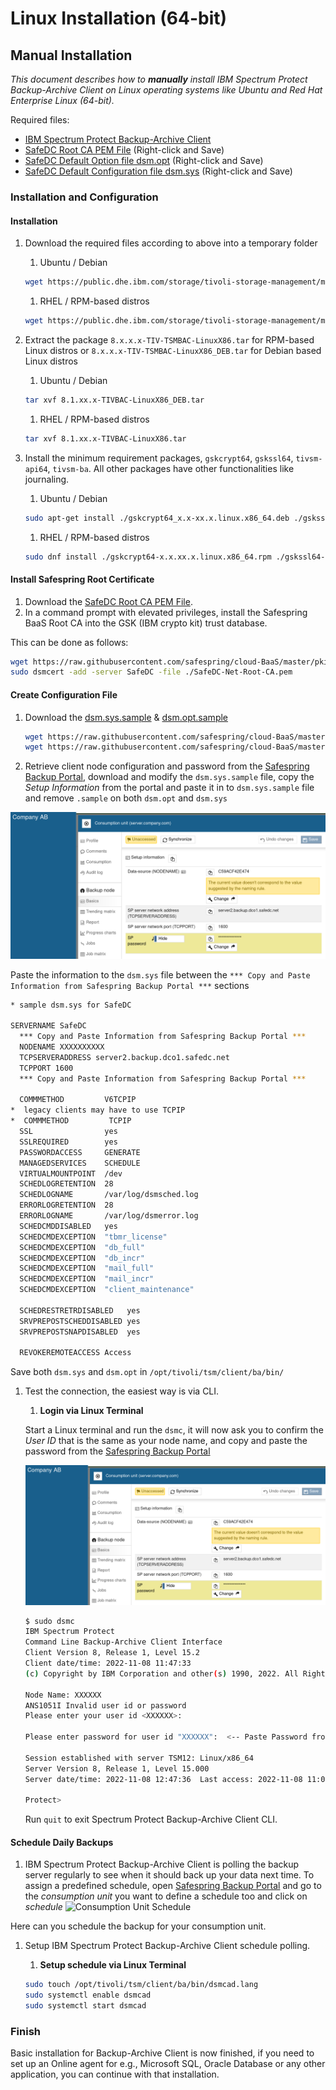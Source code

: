# Linux Installation (64-bit)

## Manual Installation

_This document describes how to **manually** install IBM Spectrum Protect Backup-Archive Client on Linux operating systems like Ubuntu and Red Hat Enterprise Linux (64-bit)._

Required files:

- [IBM Spectrum Protect Backup-Archive Client](https://public.dhe.ibm.com/storage/tivoli-storage-management/maintenance/client/v8r1/Linux/)
- [SafeDC Root CA PEM File](https://raw.githubusercontent.com/safespring/cloud-BaaS/master/pki/SafeDC-Net-Root-CA.pem) (Right-click and Save)
- [SafeDC Default Option file dsm.opt](https://raw.githubusercontent.com/safespring/cloud-BaaS/master/unix/dsm.opt.sample) (Right-click and Save)
- [SafeDC Default Configuration file dsm.sys](https://raw.githubusercontent.com/safespring/cloud-BaaS/master/unix/dsm.sys.sample) (Right-click and Save)

### Installation and Configuration

#### Installation

1. Download the required files according to above into a temporary folder

    1. Ubuntu / Debian

    ```sh
    wget https://public.dhe.ibm.com/storage/tivoli-storage-management/maintenance/client/v8r1/Linux/LinuxX86_DEB/BA/v81xx/8.x.xx.x-TIV-TSMBAC-LinuxX86_DEB.tar
    ```
   
    1. RHEL / RPM-based distros

    ```sh
    wget https://public.dhe.ibm.com/storage/tivoli-storage-management/maintenance/client/v8r1/Linux/LinuxX86/BA/v81xx/8.x.xx.x-TIV-TSMBAC-LinuxX86.tar
    ```

2. Extract the package `8.x.x.x-TIV-TSMBAC-LinuxX86.tar` for RPM-based Linux distros or `8.x.x.x-TIV-TSMBAC-LinuxX86_DEB.tar` for Debian based Linux distros

    1. Ubuntu / Debian

    ```sh
    tar xvf 8.1.xx.x-TIVBAC-LinuxX86_DEB.tar
    ```

    1. RHEL / RPM-based distros

    ```sh
    tar xvf 8.1.xx.x-TIVBAC-LinuxX86.tar
    ```

3. Install the minimum requirement packages, `gskcrypt64`, `gskssl64`, `tivsm-api64`, `tivsm-ba`. All other packages have other functionalities like journaling.
    1. Ubuntu / Debian

    ```sh
    sudo apt-get install ./gskcrypt64_x.x-xx.x.linux.x86_64.deb ./gskssl64_x.x-xx.x.linux.x86_64.deb ./tivsm-api64.amd64.deb ./tivsm-ba.amd64.deb
    ```

    1. RHEL / RPM-based distros

    ```sh
    sudo dnf install ./gskcrypt64-x.x.xx.x.linux.x86_64.rpm ./gskssl64-x.x.xx.x.linux.x86_64.rpm ./TIVsm-API64.x86_64.rpm ./TIVsm-BA.x86_64.rpm
    ```

#### Install Safespring Root Certificate

1. Download the [SafeDC Root CA PEM File](https://raw.githubusercontent.com/safespring/cloud-BaaS/master/pki/SafeDC-Net-Root-CA.pem).
2.  In a command prompt with elevated privileges, install the Safespring BaaS Root CA into the GSK (IBM crypto kit) trust database.

This can be done as follows:
```sh
wget https://raw.githubusercontent.com/safespring/cloud-BaaS/master/pki/SafeDC-Net-Root-CA.pem
sudo dsmcert -add -server SafeDC -file ./SafeDC-Net-Root-CA.pem
```

#### Create Configuration File

1. Download the [dsm.sys.sample](https://raw.githubusercontent.com/safespring/cloud-BaaS/master/unix/dsm.sys.sample) & [dsm.opt.sample](https://raw.githubusercontent.com/safespring/cloud-BaaS/master/unix/dsm.opt.sample)

    ```sh
    wget https://raw.githubusercontent.com/safespring/cloud-BaaS/master/unix/dsm.sys.sample
    wget https://raw.githubusercontent.com/safespring/cloud-BaaS/master/unix/dsm.opt.sample
    ```

2. Retrieve client node configuration and password from the [Safespring Backup Portal](https://portal.backup.sto2.safedc.net/), download and modify the `dsm.sys.sample` file, copy the *Setup Information* from the portal and paste it in to `dsm.sys.sample` file and remove `.sample`  on both `dsm.opt` and `dsm.sys` 

![Copy the Backup Configuration information](../images/baas-portal-consumption-unit-setup-infomartion.png)

Paste the information to the `dsm.sys` file between the `*** Copy and Paste Information from Safespring Backup Portal ***` sections

```sh
* sample dsm.sys for SafeDC

SERVERNAME SafeDC
  *** Copy and Paste Information from Safespring Backup Portal ***
  NODENAME XXXXXXXXXX
  TCPSERVERADDRESS server2.backup.dco1.safedc.net
  TCPPORT 1600
  *** Copy and Paste Information from Safespring Backup Portal ***

  COMMMETHOD         V6TCPIP
*  legacy clients may have to use TCPIP
*  COMMMETHOD         TCPIP
  SSL                yes
  SSLREQUIRED        yes
  PASSWORDACCESS     GENERATE
  MANAGEDSERVICES    SCHEDULE
  VIRTUALMOUNTPOINT  /dev
  SCHEDLOGRETENTION  28
  SCHEDLOGNAME       /var/log/dsmsched.log
  ERRORLOGRETENTION  28
  ERRORLOGNAME       /var/log/dsmerror.log
  SCHEDCMDDISABLED   yes
  SCHEDCMDEXCEPTION  "tbmr_license"
  SCHEDCMDEXCEPTION  "db_full"
  SCHEDCMDEXCEPTION  "db_incr"
  SCHEDCMDEXCEPTION  "mail_full"
  SCHEDCMDEXCEPTION  "mail_incr"
  SCHEDCMDEXCEPTION  "client_maintenance"

  SCHEDRESTRETRDISABLED   yes
  SRVPREPOSTSCHEDDISABLED yes
  SRVPREPOSTSNAPDISABLED  yes

  REVOKEREMOTEACCESS Access
```

Save both `dsm.sys` and `dsm.opt` in `/opt/tivoli/tsm/client/ba/bin/`

1. Test the connection, the easiest way is via CLI.

    1. **Login via Linux Terminal**

    Start a Linux terminal and run the `dsmc`, it will now ask you to confirm the _User ID_ that is the same as your node name, and copy and paste the password from the [Safespring Backup Portal](https://portal.backup.sto2.safedc.net/)

    ![Copy Password from Safespring Backup Portal](../images/baas-portal-consumption-unit-setup-infomartion.png) 

    ```sh
    $ sudo dsmc
    IBM Spectrum Protect
    Command Line Backup-Archive Client Interface
    Client Version 8, Release 1, Level 15.2 
    Client date/time: 2022-11-08 11:47:33
    (c) Copyright by IBM Corporation and other(s) 1990, 2022. All Rights Reserved. 

    Node Name: XXXXXX
    ANS1051I Invalid user id or password
    Please enter your user id <XXXXXX>:      

    Please enter password for user id "XXXXXX":  <-- Paste Password from Backup Portal

    Session established with server TSM12: Linux/x86_64
    Server Version 8, Release 1, Level 15.000
    Server date/time: 2022-11-08 12:47:36  Last access: 2022-11-08 11:07:10

    Protect> 
    ```

    Run `quit` to exit Spectrum Protect Backup-Archive Client CLI.

#### Schedule Daily Backups

1. IBM Spectrum Protect Backup-Archive Client is polling the backup server 
   regularly to see when it should back up your data next time.
   To assign a predefined schedule,
   open [Safespring Backup Portal](https://portal.backup.sto2.safedc.net/)
   and go to the _consumption unit_
   you want to define a schedule too and click on _schedule_
![Consumption Unit Schedule](../images/baas-portal-consumption-unit-schedule.png)

Here can you schedule the backup for your consumption unit.

1. Setup IBM Spectrum Protect Backup-Archive Client schedule polling.
    1. **Setup schedule via Linux Terminal**

    ```sh
    sudo touch /opt/tivoli/tsm/client/ba/bin/dsmcad.lang
    sudo systemctl enable dsmcad 
    sudo systemctl start dsmcad
    ```

### Finish

Basic installation for Backup-Archive Client is now finished, if you need to 
set up an Online agent for e.g., Microsoft SQL, Oracle Database or any other 
application, you can continue with that installation.
